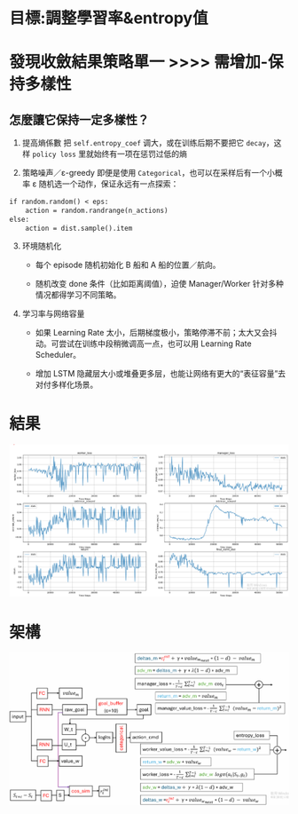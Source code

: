 # 目標:調整學習率&entropy值
# 發現收斂結果策略單一 >>>> 需增加-保持多樣性

## 怎麼讓它保持一定多樣性？

1. 提高熵係數
把 `self.entropy_coef` 调大，或在训练后期不要把它 `decay`，这样 `policy loss` 里就始终有一项在惩罚过低的熵

2. 策略噪声／ε-greedy
即便是使用 `Categorical`，也可以在采样后有一个小概率 ε 随机选一个动作，保证永远有一点探索：
```
if random.random() < eps:
    action = random.randrange(n_actions)
else:
    action = dist.sample().item
```

3. 环境随机化
   * 每个 episode 随机初始化 B 船和 A 船的位置／航向。

   * 随机改变 done 条件（比如距离阈值），迫使 Manager/Worker 针对多种情况都得学习不同策略。

4. 学习率与网络容量

   * 如果 Learning Rate 太小，后期梯度极小，策略停滞不前；太大又会抖动。可尝试在训练中段稍微调高一点，也可以用 Learning Rate Scheduler。

   * 增加 LSTM 隐藏层大小或堆叠更多层，也能让网络有更大的“表征容量”去对付多样化场景。



# 結果  
![image](https://github.com/Yuu-Hsuan/CMO/blob/main/mydis/0512/0.png)


# 架構  
![image](https://github.com/Yuu-Hsuan/CMO/blob/main/mydis/0512/1.png)
